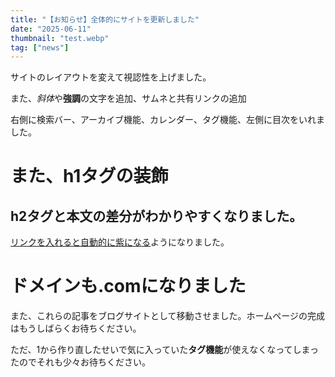 ```yaml
---
title: "【お知らせ】全体的にサイトを更新しました"
date: "2025-06-11"
thumbnail: "test.webp"
tag: ["news"]
---
```


サイトのレイアウトを変えて視認性を上げました。

また、*斜体*や**強調**の文字を追加、サムネと共有リンクの追加

右側に検索バー、アーカイブ機能、カレンダー、タグ機能、左側に目次をいれました。

# また、h1タグの装飾

## h2タグと本文の差分がわかりやすくなりました。

[リンクを入れると自動的に紫になる](https://midomato.com)ようになりました。

# ドメインも.comになりました

また、これらの記事をブログサイトとして移動させました。ホームページの完成はもうしばらくお待ちください。

ただ、1から作り直したせいで気に入っていた**タグ機能**が使えなくなってしまったのでそれも少々お待ちください。
